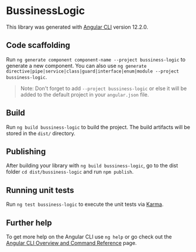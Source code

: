 # BussinessLogic

This library was generated with [Angular CLI](https://github.com/angular/angular-cli) version 12.2.0.

## Code scaffolding

Run `ng generate component component-name --project bussiness-logic` to generate a new component. You can also use `ng generate directive|pipe|service|class|guard|interface|enum|module --project bussiness-logic`.
> Note: Don't forget to add `--project bussiness-logic` or else it will be added to the default project in your `angular.json` file. 

## Build

Run `ng build bussiness-logic` to build the project. The build artifacts will be stored in the `dist/` directory.

## Publishing

After building your library with `ng build bussiness-logic`, go to the dist folder `cd dist/bussiness-logic` and run `npm publish`.

## Running unit tests

Run `ng test bussiness-logic` to execute the unit tests via [Karma](https://karma-runner.github.io).

## Further help

To get more help on the Angular CLI use `ng help` or go check out the [Angular CLI Overview and Command Reference](https://angular.io/cli) page.
